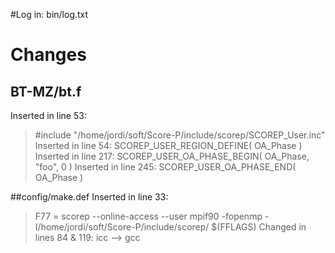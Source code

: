 #Log in:
bin/log.txt

# Changes
## BT-MZ/bt.f
Inserted in line 53:
> #include "/home/jordi/soft/Score-P/include/scorep/SCOREP_User.inc" 
Inserted in line 54: 
> SCOREP_USER_REGION_DEFINE( OA_Phase )
Inserted in line 217: 
> SCOREP_USER_OA_PHASE_BEGIN( OA_Phase, "foo", 0 )
Inserted in line 245: 
> SCOREP_USER_OA_PHASE_END( OA_Phase )

##config/make.def
Inserted in line 33: 
> F77 = scorep --online-access --user mpif90 -fopenmp -I/home/jordi/soft/Score-P/include/scorep/ $(FFLAGS)
Changed in lines 84 & 119:
> icc --> gcc



